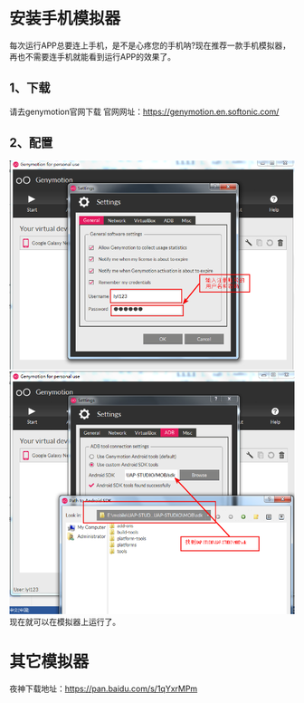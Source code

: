 



# 安装手机模拟器

每次运行APP总要连上手机，是不是心疼您的手机呐?现在推荐一款手机模拟器，再也不需要连手机就能看到运行APP的效果了。

## 1、下载
请去genymotion官网下载
官网网址：https://genymotion.en.softonic.com/

## 2、配置
![模拟器配置](/portal/upload/doc/20161031/20161031095309601.png "模拟器配置")
![配置](/portal/upload/doc/20161031/20161031095338788.png "配置")
现在就可以在模拟器上运行了。

# 其它模拟器
夜神下载地址：https://pan.baidu.com/s/1qYxrMPm
